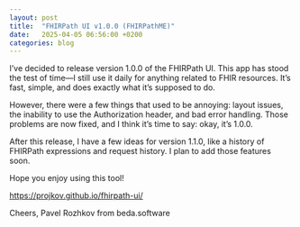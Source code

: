 ```yaml
---
layout: post
title:  "FHIRPath UI v1.0.0 (FHIRPathME)"
date:   2025-04-05 06:56:00 +0200
categories: blog
---
```

I’ve decided to release version 1.0.0 of the FHIRPath UI. This app has stood the test of time—I still use it daily for anything related to FHIR resources. It’s fast, simple, and does exactly what it’s supposed to do.

However, there were a few things that used to be annoying: layout issues, the inability to use the Authorization header, and bad error handling. Those problems are now fixed, and I think it’s time to say: okay, it’s 1.0.0.

After this release, I have a few ideas for version 1.1.0, like a history of FHIRPath expressions and request history. I plan to add those features soon.

Hope you enjoy using this tool!

https://projkov.github.io/fhirpath-ui/

Cheers,
Pavel Rozhkov from beda.software

